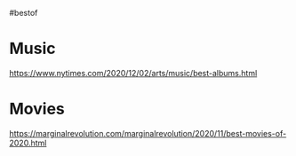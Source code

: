 #bestof 

# Music
https://www.nytimes.com/2020/12/02/arts/music/best-albums.html

# Movies
https://marginalrevolution.com/marginalrevolution/2020/11/best-movies-of-2020.html